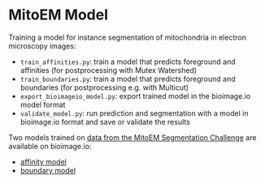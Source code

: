 # MitoEM Model

Training a model for instance segmentation of mitochondria in electron microscopy images:
- `train_affinities.py`: train a model that predicts foreground and affinities (for postprocessing with Mutex Watershed)
- `train_boundaries.py`: train a model that predicts foreground and boundaries (for postprocessing e.g. with Multicut)
- `export_bioimageio_model.py`: export trained model in the bioimage.io model format
- `validate_model.py`: run prediction and segmentation with a model in bioimage.io format and save or validate the results

Two models trained on [data from the MitoEM Segmentation Challenge](https://mitoem.grand-challenge.org/) are available on bioimage.io:
- [affinity model](TODO)
- [boundary model](TODO)
